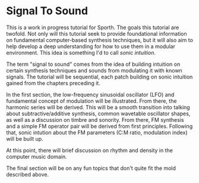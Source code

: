 # Signal To Sound

This is a work in progress tutorial for Sporth. The goals this tutorial are
twofold. Not only will this tutorial seek to provide foundational information
on fundamental computer-based synthesis techniques, but it will also aim to 
help develop a deep understanding for how to use them in a modular environment. 
This idea is something I'd to call *sonic intuition*. 

The term "signal to sound" comes from the idea of building intuition on certain
synthesis techniques and sounds from modulating it with known signals. The
tutorial will be sequential, each patch building on sonic intuition gained from
the chapters preceding it.

In the first section, the low-frequency sinusoidal
oscillator (LFO) and fundamental concept of modulation will be illustrated. 
From there, the harmonic series will be derived. This will be a smooth transition
into talking about subtractive/additive synthesis, common wavetable oscillator shapes, 
as well as a discussion on timbre and sonority. From there, FM synthesis 
and a simple FM operator pair will be derived from first principles. Following
that, sonic intution about the FM parameters (C:M ratio, modulation index) will be 
built up. 

At this point, there will brief discussion on rhythm and density in the computer
music domain. 

The final section will be on any fun topics that don't quite fit the mold 
described above. 
